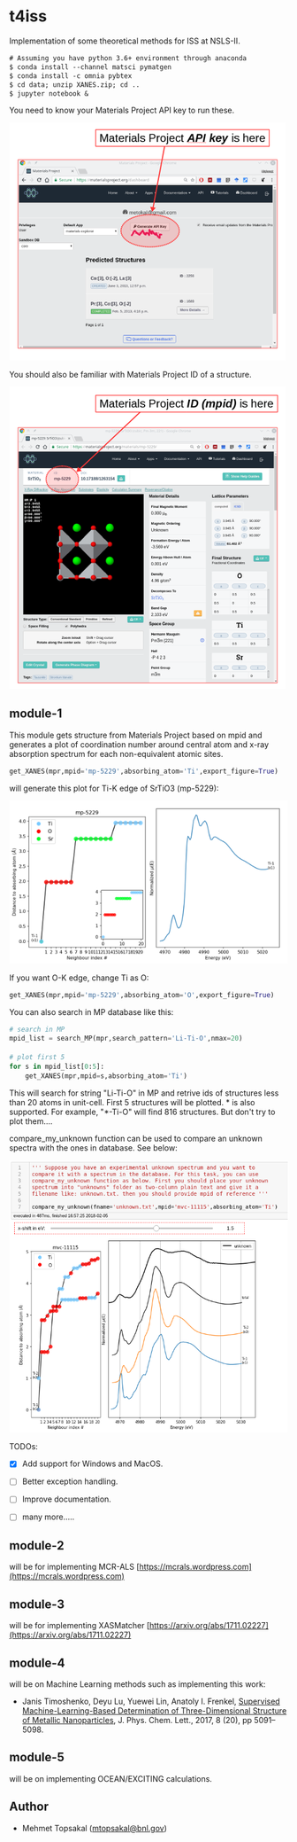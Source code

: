 # t4iss
Implementation of some theoretical methods for ISS at NSLS-II.

    # Assuming you have python 3.6+ environment through anaconda 
    $ conda install --channel matsci pymatgen
    $ conda install -c omnia pybtex 
    $ cd data; unzip XANES.zip; cd ..
    $ jupyter notebook &

You need to know your Materials Project API key to run these.

![](img/api.png) 

You should also be familiar with Materials Project ID of a structure.

![](img/mpid.png)



## module-1
This module gets structure from Materials Project based on mpid and generates 
a plot of coordination number around central atom and x-ray absorption spectrum
for each non-equivalent atomic sites.

```python
get_XANES(mpr,mpid='mp-5229',absorbing_atom='Ti',export_figure=True)
```

will generate this plot for Ti-K edge of SrTiO3 (mp-5229):

![](img/mp-5229_Ti.png)

If you want O-K edge, change Ti as O:

```python
get_XANES(mpr,mpid='mp-5229',absorbing_atom='O',export_figure=True)
```

You can also search in MP database like this:
    
```python
# search in MP
mpid_list = search_MP(mpr,search_pattern='Li-Ti-O',nmax=20)

# plot first 5
for s in mpid_list[0:5]:
    get_XANES(mpr,mpid=s,absorbing_atom='Ti')
```

This will search for string "Li-Ti-O" in MP and retrive ids of structures 
less than 20 atoms in unit-cell. First 5 structures will be plotted. * is
also supported. For example, "*-Ti-O" will find 816 structures. But don't
try to plot them....

compare_my_unknown function can be used to compare an unknown spectra with
the ones in database. See below:
    
![](img/unknown.png)


TODOs:
- [x] Add support for Windows and MacOS.
- [ ] Better exception handling.
- [ ] Improve documentation.
- [ ] many more.....


## module-2
will be for implementing MCR-ALS [https://mcrals.wordpress.com](https://mcrals.wordpress.com)

## module-3
will be for implementing XASMatcher [https://arxiv.org/abs/1711.02227](https://arxiv.org/abs/1711.02227)

## module-4
will be on Machine Learning methods such as implementing this work:
- Janis Timoshenko, Deyu Lu, Yuewei Lin, Anatoly I. Frenkel, [Supervised Machine-Learning-Based Determination of Three-Dimensional Structure of Metallic Nanoparticles](https://pubs.acs.org/doi/abs/10.1021/acs.jpclett.7b02364), J. Phys. Chem. Lett., 2017, 8 (20), pp 5091–5098.

## module-5
will be on implementing OCEAN/EXCITING calculations.


## Author
* Mehmet Topsakal (mtopsakal@bnl.gov)
